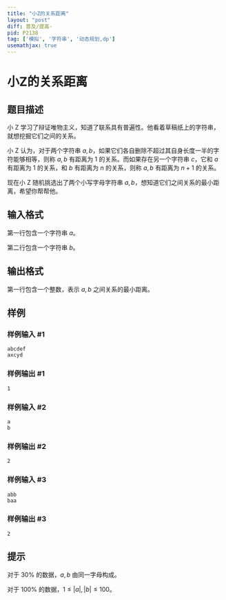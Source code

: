 ```yaml
---
title: "小Z的关系距离"
layout: "post"
diff: 普及/提高-
pid: P2138
tag: ['模拟', '字符串', '动态规划,dp']
usemathjax: true
---
```


# 小Z的关系距离
## 题目描述

小 Z 学习了辩证唯物主义，知道了联系具有普遍性。他看着草稿纸上的字符串，就想挖掘它们之间的关系。

小 Z 认为，对于两个字符串 $a,b$，如果它们各自删除不超过其自身长度一半的字符能够相等，则称 $a,b$ 有距离为 $1$ 的关系。而如果存在另一个字符串 $c$，它和 $a$ 有距离为 $1$ 的关系，和 $b$ 有距离为 $n$ 的关系，则称 $a,b$ 有距离为 $n + 1$ 的关系。

现在小 Z 随机挑选出了两个小写字母字符串 $a,b$，想知道它们之间关系的最小距离，希望你帮帮他。
## 输入格式

第一行包含一个字符串 $a$。

第二行包含一个字符串 $b$。
## 输出格式

第一行包含一个整数，表示 $a,b$ 之间关系的最小距离。

## 样例

### 样例输入 #1
```
abcdef
axcyd
```
### 样例输出 #1
```
1
```
### 样例输入 #2
```
a
b
```
### 样例输出 #2
```
2
```
### 样例输入 #3
```
abb
baa
```
### 样例输出 #3
```
2
```
## 提示

对于 $30\%$ 的数据，$a,b$ 由同一字母构成。

对于 $100\%$ 的数据，$1 \leq |a|,|b| \leq 100$。
